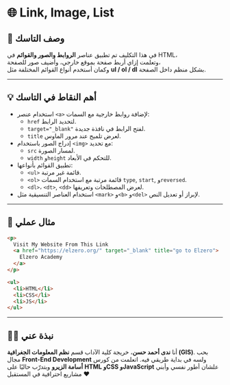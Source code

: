 
# 🌐  Link, Image, List

## 📝 وصف التاسك
في هذا التكليف تم تطبيق عناصر **الروابط والصور والقوائم** في HTML،  
وتعلمت إزاي أربط صفحة بموقع خارجي، وأضيف صور للصفحة،  
وكمان أستخدم أنواع القوائم المختلفة مثل **ul / ol / dl** بشكل منظم داخل الصفحة.

---

## 💡 أهم النقاط في التاسك

- استخدام عنصر `<a>` لإضافة روابط خارجية مع السمات:
  - `href` لتحديد الرابط.
  - `target="_blank"` لفتح الرابط في نافذة جديدة.
  - `title` لعرض تلميح عند مرور الماوس.
- إدراج الصور باستخدام `<img>` مع تحديد:
  - `src` لمسار الصورة.
  - `width` و`height` للتحكم في الأبعاد.
- تطبيق القوائم بأنواعها:
  - `<ul>` قائمة غير مرتبة.
  - `<ol>` قائمة مرتبة مع استخدام السمات `type`, `start`, و`reversed`.
  - `<dl>`، `<dt>`, `<dd>` لعرض المصطلحات وتعريفها.
- استخدام العناصر التنسيقية مثل `<mark>` و`<b>` و`<del>` لإبراز أو تعديل النص.

---

## 💬 مثال عملي

```html
<p>
  Visit My Website From This Link
  <a href="https://elzero.org/" target="_blank" title="go to Elzero">
    Elzero Academy
  </a>
</p>

<ul>
  <li>HTML</li>
  <li>CSS</li>
  <li>JS</li>
</ul>
````

---

## 👩‍💻 نبذة عني

أنا **ندى أحمد حسن**، خريجة كلية الآداب قسم **نظم المعلومات الجغرافية (GIS)**.
بحب مجال **Front-End Development** ولسه في بداية طريقي فيه.
اتعلمت من كورس **أسامة الزيرو** وبتدرّب حاليًا على **HTML وCSS وJavaScript**
علشان أطور نفسي وأبني مشاريع احترافية في المستقبل ❤️

